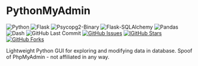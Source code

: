 # PythonMyAdmin

![Python](https://img.shields.io/badge/Python-3.7-blue.svg?logo=python&longCache=true&logoColor=white&colorB=23a8e2&style=flat-square&colorA=36363e)
![Flask](https://img.shields.io/badge/Flask-1.0.2-blue.svg?longCache=true&logo=flask&style=flat-square&logoColor=white&colorB=23a8e2&colorA=36363e)
![Psycopg2-Binary](https://img.shields.io/badge/Psycopg2--Binary-v2.7.7-red.svg?longCache=true&style=flat-square&logo=PostgreSQL&logoColor=white&colorA=36363e)
![Flask-SQLAlchemy](https://img.shields.io/badge/Flask--SQLAlchemy-2.3.2-red.svg?longCache=true&style=flat-square&logo=scala&logoColor=white&colorA=36363e)
![Pandas](https://img.shields.io/badge/Pandas-v0.24.2-blue.svg?longCache=true&logo=python&longCache=true&style=flat-square&logoColor=white&colorB=23a8e2&colorA=36363e)
![Dash](https://img.shields.io/badge/Dash-v1.0.2-blue.svg?longCache=true&logo=python&longCache=true&style=flat-square&logoColor=white&colorB=23a8e2&colorA=36363e)
![GitHub Last Commit](https://img.shields.io/github/last-commit/google/skia.svg?style=flat-square&colorA=36363e)
[![GitHub Issues](https://img.shields.io/github/issues/toddbirchard/pythonmyadmin.svg?style=flat-square&colorA=36363e)](https://github.com/toddbirchard/pythonmyadmin/issues)
[![lGitHub Stars](https://img.shields.io/github/stars/toddbirchard/pythonmyadmin.svg?style=flat-square&colorB=e3bb18&colorA=36363e)](https://github.com/toddbirchard/pythonmyadmin/stargazers)
[![GitHub Forks](https://img.shields.io/github/forks/toddbirchard/pythonmyadmin.svg?style=flat-square&colorA=36363e)](https://github.com/toddbirchard/pythonmyadmin/network)

Lightweight Python GUI for exploring and modifying data in database. Spoof of PhpMyAdmin - not affiliated in any way.

